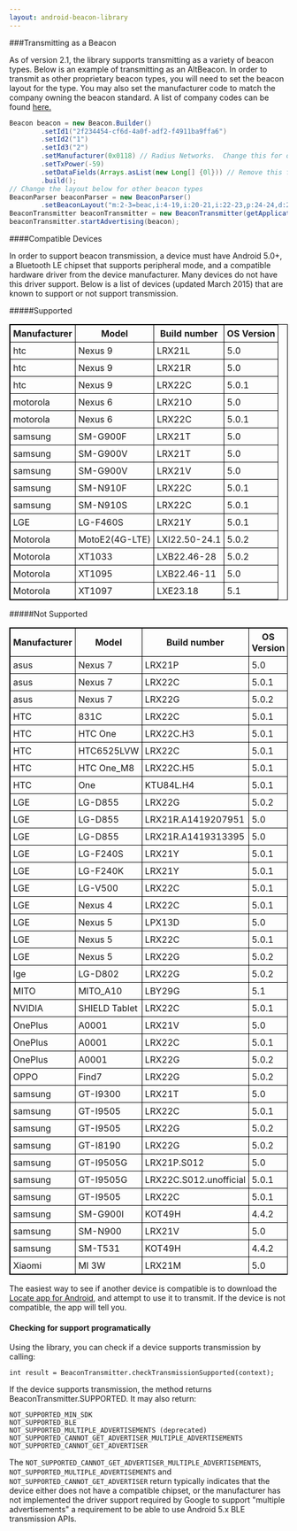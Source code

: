 ```yaml
---
layout: android-beacon-library
---
```


###Transmitting as a Beacon

As of version 2.1, the library supports transmitting as a variety of beacon types.  Below is an example of transmitting as an AltBeacon.
In order to transmit as other proprietary beacon types, you will need to set the beacon layout for the type.  You may also set the manufacturer
code to match the company owning the beacon standard.  A list of company codes can be found [here.](https://www.bluetooth.org/en-us/specification/assigned-numbers/company-identifiers)

```java
Beacon beacon = new Beacon.Builder()
       	.setId1("2f234454-cf6d-4a0f-adf2-f4911ba9ffa6")
       	.setId2("1")
       	.setId3("2")
        .setManufacturer(0x0118) // Radius Networks.  Change this for other beacon layouts
        .setTxPower(-59)
        .setDataFields(Arrays.asList(new Long[] {0l})) // Remove this for beacon layouts without d: fields
        .build();
// Change the layout below for other beacon types
BeaconParser beaconParser = new BeaconParser()
        .setBeaconLayout("m:2-3=beac,i:4-19,i:20-21,i:22-23,p:24-24,d:25-25");
BeaconTransmitter beaconTransmitter = new BeaconTransmitter(getApplicationContext(), beaconParser);	
beaconTransmitter.startAdvertising(beacon);

```

####Compatible Devices

In order to support beacon transmission, a device must have Android 5.0+, a Bluetooth LE chipset that supports peripheral mode, and
a compatible hardware driver from the device manufacturer.  Many devices do not have this driver support.  Below is a list of devices (updated March 2015) that are known to support or not support
transmission.

#####Supported

<style type="text/css">
  table.rsum {
    border-collapse: collapse;
    border: 1px solid black;
  }
  table.rsum td{
    border: 1px solid black;
    padding: 5px;
  }
  table.rsum th{
    border: 1px solid black;
    padding: 5px;
  }

</style>


<table class="rsum">
<tr><th>Manufacturer</th><th>Model</th><th>Build number</th><th>OS Version</th></tr>
<tr><td>htc</td><td>Nexus 9</td><td>LRX21L</td><td>5.0</td></tr>
<tr><td>htc</td><td>Nexus 9</td><td>LRX21R</td><td>5.0</td></tr>
<tr><td>htc</td><td>Nexus 9</td><td>LRX22C</td><td>5.0.1</td></tr>
<tr><td>motorola</td><td>Nexus 6</td><td>LRX21O</td><td>5.0</td></tr>
<tr><td>motorola</td><td>Nexus 6</td><td>LRX22C</td><td>5.0.1</td></tr>
<tr><td>samsung</td><td>SM-G900F</td><td>LRX21T</td><td>5.0</td></tr>
<tr><td>samsung</td><td>SM-G900V</td><td>LRX21T</td><td>5.0</td></tr>
<tr><td>samsung</td><td>SM-G900V</td><td>LRX21V</td><td>5.0</td></tr>
<tr><td>samsung</td><td>SM-N910F</td><td>LRX22C</td><td>5.0.1</td></tr>
<tr><td>samsung</td><td>SM-N910S</td><td>LRX22C</td><td>5.0.1</td></tr>
<tr><td>LGE</td><td>LG-F460S</td><td>LRX21Y</td><td>5.0.1</td></tr>
<tr><td>Motorola</td><td>MotoE2(4G-LTE)</td><td>LXI22.50-24.1</td><td>5.0.2</td></tr>
<tr><td>Motorola</td><td>XT1033</td><td>LXB22.46-28</td><td>5.0.2</td></tr>
<tr><td>Motorola</td><td>XT1095</td><td>LXB22.46-11</td><td>5.0</td></tr>
<tr><td>Motorola</td><td>XT1097</td><td>LXE23.18</td><td>5.1</td></tr>
</table>

#####Not Supported

<table class="rsum">
<tr><th>Manufacturer</th><th>Model</th><th>Build number</th><th>OS Version</th></tr>
<tr><td>asus</td><td>Nexus 7</td><td>LRX21P</td><td>5.0</td></tr>
<tr><td>asus</td><td>Nexus 7</td><td>LRX22C</td><td>5.0.1</td></tr>
<tr><td>asus</td><td>Nexus 7</td><td>LRX22G</td><td>5.0.2</td></tr>
<tr><td>HTC</td><td>831C</td><td>LRX22C</td><td>5.0.1</td></tr>
<tr><td>HTC</td><td>HTC One</td><td>LRX22C.H3</td><td>5.0.1</td></tr>
<tr><td>HTC</td><td>HTC6525LVW</td><td>LRX22C</td><td>5.0.1</td></tr>
<tr><td>HTC</td><td>HTC One_M8</td><td>LRX22C.H5</td><td>5.0.1</td></tr>
<tr><td>HTC</td><td>One</td><td>KTU84L.H4</td><td>5.0.1</td></tr>
<tr><td>LGE</td><td>LG-D855</td><td>LRX22G</td><td>5.0.2</td></tr>
<tr><td>LGE</td><td>LG-D855</td><td>LRX21R.A1419207951</td><td>5.0</td></tr>
<tr><td>LGE</td><td>LG-D855</td><td>LRX21R.A1419313395</td><td>5.0</td></tr>
<tr><td>LGE</td><td>LG-F240S</td><td>LRX21Y</td><td>5.0.1</td></tr>
<tr><td>LGE</td><td>LG-F240K</td><td>LRX21Y</td><td>5.0.1</td></tr>
<tr><td>LGE</td><td>LG-V500</td><td>LRX22C</td><td>5.0.1</td></tr>
<tr><td>LGE</td><td>Nexus 4</td><td>LRX22C</td><td>5.0.1</td></tr>
<tr><td>LGE</td><td>Nexus 5</td><td>LPX13D</td><td>5.0</td></tr>
<tr><td>LGE</td><td>Nexus 5</td><td>LRX22C</td><td>5.0.1</td></tr>
<tr><td>LGE</td><td>Nexus 5</td><td>LRX22G</td><td>5.0.2</td></tr>
<tr><td>lge</td><td>LG-D802</td><td>LRX22G</td><td>5.0.2</td></tr>
<tr><td>MITO</td><td>MITO_A10</td><td>LBY29G</td><td>5.1</td></tr>
<tr><td>NVIDIA</td><td>SHIELD Tablet</td><td>LRX22C</td><td>5.0.1</td></tr>
<tr><td>OnePlus</td><td>A0001</td><td>LRX21V</td><td>5.0</td></tr>
<tr><td>OnePlus</td><td>A0001</td><td>LRX22C</td><td>5.0.1</td></tr>
<tr><td>OnePlus</td><td>A0001</td><td>LRX22G</td><td>5.0.2</td></tr>
<tr><td>OPPO</td><td>Find7</td><td>LRX22G</td><td>5.0.2</td></tr>
<tr><td>samsung</td><td>GT-I9300</td><td>LRX21T</td><td>5.0</td></tr>
<tr><td>samsung</td><td>GT-I9505</td><td>LRX22C</td><td>5.0.1</td></tr>
<tr><td>samsung</td><td>GT-I9505</td><td>LRX22G</td><td>5.0.2</td></tr>
<tr><td>samsung</td><td>GT-I8190</td><td>LRX22G</td><td>5.0.2</td></tr>
<tr><td>samsung</td><td>GT-I9505G</td><td>LRX21P.S012</td><td>5.0</td></tr>
<tr><td>samsung</td><td>GT-I9505G</td><td>LRX22C.S012.unofficial</td><td>5.0.1</td></tr>
<tr><td>samsung</td><td>GT-I9505</td><td>LRX22C</td><td>5.0.1</td></tr>
<tr><td>samsung</td><td>SM-G900I</td><td>KOT49H</td><td>4.4.2</td></tr>
<tr><td>samsung</td><td>SM-N900</td><td>LRX21V</td><td>5.0</td></tr>
<tr><td>samsung</td><td>SM-T531</td><td>KOT49H</td><td>4.4.2</td></tr>
<tr><td>Xiaomi</td><td>MI 3W</td><td>LRX21M</td><td>5.0</td></tr>
</table>

The easiest way to see if another device is compatible is to download the [Locate app for Android](https://play.google.com/store/apps/details?id=com.radiusnetworks.locate), and attempt to use it to transmit.  If the device
is not compatible, the app will tell you.

#### Checking for support programatically

Using the library, you can check if a device supports transmission by calling:

```
int result = BeaconTransmitter.checkTransmissionSupported(context);
```

If the device supports transmission, the method returns BeaconTransmitter.SUPPORTED.  It may also return:

```
NOT_SUPPORTED_MIN_SDK
NOT_SUPPORTED_BLE
NOT_SUPPORTED_MULTIPLE_ADVERTISEMENTS (deprecated)
NOT_SUPPORTED_CANNOT_GET_ADVERTISER_MULTIPLE_ADVERTISEMENTS
NOT_SUPPORTED_CANNOT_GET_ADVERTISER
```

The `NOT_SUPPORTED_CANNOT_GET_ADVERTISER_MULTIPLE_ADVERTISEMENTS`, `NOT_SUPPORTED_MULTIPLE_ADVERTISEMENTS` and  `NOT_SUPPORTED_CANNOT_GET_ADVERTISER` return typically indicates that the device either does not have a compatible chipset, or the manufacturer has not
implemented the driver support required by Google to support "multiple advertisements" a requirement to be able to use Android 5.x BLE
transmission APIs.


